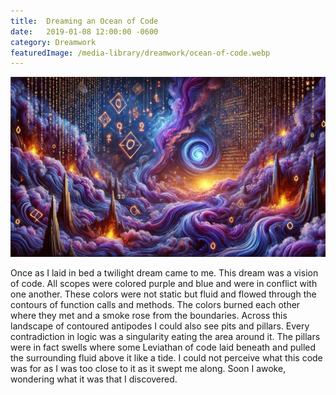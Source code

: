 ```yaml
---
title:  Dreaming an Ocean of Code
date:   2019-01-08 12:00:00 -0600
category: Dreamwork
featuredImage: /media-library/dreamwork/ocean-of-code.webp
---
```


![Ocean of Code](/media-library/dreamwork/ocean-of-code.webp)

Once as I laid in bed a twilight dream came to me.
This dream was a vision of code.
All scopes were colored purple and blue and were in conflict with one another.
These colors were not static but fluid and flowed through the contours of function calls and methods.
The colors burned each other where they met and a smoke rose from the boundaries.
Across this landscape of contoured antipodes I could also see pits and pillars.
Every contradiction in logic was a singularity eating the area around it.
The pillars were in fact swells where some Leviathan of code laid beneath and pulled the surrounding fluid above it like a tide.
I could not perceive what this code was for as I was too close to it as it swept me along.
Soon I awoke, wondering what it was that I discovered.
